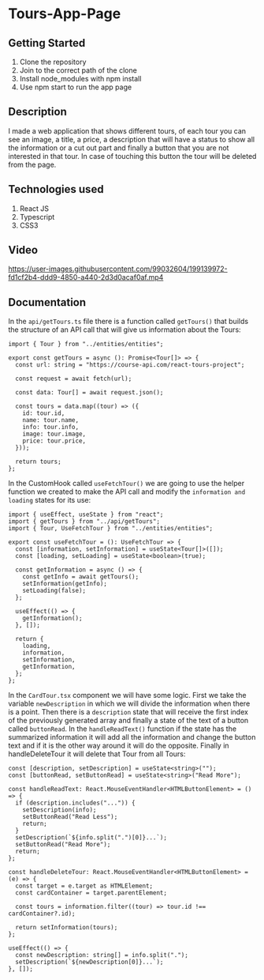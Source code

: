 # Tours-App-Page

## Getting Started

1. Clone the repository
2. Join to the correct path of the clone
3. Install node_modules with npm install
4. Use npm start to run the app page

## Description

I made a web application that shows different tours, of each tour you can see an image, a title, a price, a description that will have a status to show all the information or a cut out part and finally a button that you are not interested in that tour. In case of touching this button the tour will be deleted from the page.

## Technologies used

1. React JS
2. Typescript
3. CSS3

## Video

https://user-images.githubusercontent.com/99032604/199139972-fd1cf2b4-ddd9-4850-a440-2d3d0acaf0af.mp4

## Documentation

In the `api/getTours.ts` file there is a function called `getTours()` that builds the structure of an API call that will give us information about the Tours:

```
import { Tour } from "../entities/entities";

export const getTours = async (): Promise<Tour[]> => {
  const url: string = "https://course-api.com/react-tours-project";

  const request = await fetch(url);

  const data: Tour[] = await request.json();

  const tours = data.map((tour) => ({
    id: tour.id,
    name: tour.name,
    info: tour.info,
    image: tour.image,
    price: tour.price,
  }));

  return tours;
};
```

In the CustomHook called `useFetchTour()` we are going to use the helper function we created to make the API call and modify the `information and loading` states for its use:

```
import { useEffect, useState } from "react";
import { getTours } from "../api/getTours";
import { Tour, UseFetchTour } from "../entities/entities";

export const useFetchTour = (): UseFetchTour => {
  const [information, setInformation] = useState<Tour[]>([]);
  const [loading, setLoading] = useState<boolean>(true);

  const getInformation = async () => {
    const getInfo = await getTours();
    setInformation(getInfo);
    setLoading(false);
  };

  useEffect(() => {
    getInformation();
  }, []);

  return {
    loading,
    information,
    setInformation,
    getInformation,
  };
};
```

In the `CardTour.tsx` component we will have some logic. First we take the variable `newDescription` in which we will divide the information when there is a point. Then there is a `description` state that will receive the first index of the previously generated array and finally a state of the text of a button called `buttonRead`. In the `handleReadText()` function if the state has the summarized information it will add all the information and change the button text and if it is the other way around it will do the opposite. Finally in handleDeleteTour it will delete that Tour from all Tours:

```
const [description, setDescription] = useState<string>("");
const [buttonRead, setButtonRead] = useState<string>("Read More");

const handleReadText: React.MouseEventHandler<HTMLButtonElement> = () => {
  if (description.includes("...")) {
    setDescription(info);
    setButtonRead("Read Less");
    return;
  }
  setDescription(`${info.split(".")[0]}...`);
  setButtonRead("Read More");
  return;
};

const handleDeleteTour: React.MouseEventHandler<HTMLButtonElement> = (e) => {
  const target = e.target as HTMLElement;
  const cardContainer = target.parentElement;

  const tours = information.filter((tour) => tour.id !== cardContainer?.id);

  return setInformation(tours);
};

useEffect(() => {
  const newDescription: string[] = info.split(".");
  setDescription(`${newDescription[0]}...`);
}, []);
```
